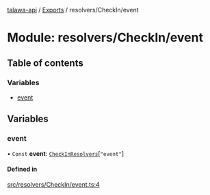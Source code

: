 [talawa-api](../README.md) / [Exports](../modules.md) / resolvers/CheckIn/event

# Module: resolvers/CheckIn/event

## Table of contents

### Variables

- [event](resolvers_CheckIn_event.md#event)

## Variables

### event

• `Const` **event**: [`CheckInResolvers`](types_generatedGraphQLTypes.md#checkinresolvers)[``"event"``]

#### Defined in

[src/resolvers/CheckIn/event.ts:4](https://github.com/PalisadoesFoundation/talawa-api/blob/a731ade/src/resolvers/CheckIn/event.ts#L4)
